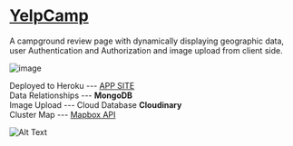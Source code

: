 # <a href="https://enigmatic-harbor-30200.herokuapp.com/">YelpCamp</a> </br>
A campground review page with dynamically displaying geographic data,</br> user Authentication and Authorization and image upload from client side. 

![image](https://user-images.githubusercontent.com/35004717/139299446-e0d8e06e-a2c2-472d-a0b9-f92ac98d9d6b.png)


Deployed to Heroku --- <a href="https://enigmatic-harbor-30200.herokuapp.com/">APP SITE</a> </br>
Data Relationships --- <strong>MongoDB</strong> </br>
Image Upload --- Cloud Database <strong>Cloudinary</strong> </br>
Cluster Map --- <a href="https://docs.mapbox.com/mapbox-gl-js/guides/">Mapbox API</a>

![Alt Text](https://media.giphy.com/media/EYJnX1UU4KnZfcK9PO/giphy-downsized-large.gif)


